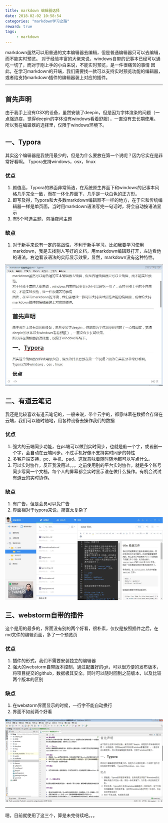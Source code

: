 ```yaml
---
title: markdown 编辑器选择
date: 2018-02-02 10:58:54
categories: "markdown学习之路"
reward: true
tags:
     - markdown
---
```

markdown虽然可以用普通的文本编辑器去编辑，但是普通编辑器只可以去编辑，而不能实时预览。
对于经验丰富的大佬来说，windows自带的记事本已经可以通吃一切了，而对于刚上手的小白来说，不能实时预览，是一件很痛苦的事情
因此，在学习markdown的开端，我们需要找一款可以支持实时预览功能的编辑器，或者给支持markdown插件的编辑器装上对应的插件。

<!-- more -->

---
## 首先声明
由于我手上没有OSX的设备，虽然安装了deepin，但是因为字体渲染的问题（一点强迫症，觉得deepin的字体没有windows看着舒服），一直没有去长期使用。
所以我在编辑器的选择里，仅限于windows环境下。

## 一、Typora
其实这个编辑器是我使用最少的，但是为什么要放在第一个说呢？因为它实在是非常好看啊。
Typora支持windows，osx，linux

### 优点
1. 颜值高，Typora的界面非常简洁，在系统原生界面下和windows的记事本风格几乎完全一致，而在一体化界面下，几乎是一块白色的正方形。
2. 即写及得，Typora和大多数markdown编辑器不一样的地方，在于它和传统编辑器一样是单页面，当时用markdown语法写完一句话时，将会自动按语法显示
3. 有5个可选主题，包括夜间主题 

### 缺点

1. 对于新手来说有一定的挑战性，不利于新手学习。比如我要学习使用markdown，我是去找别人写好的文档，用markdown编辑器打开，左边看他的语法，右边看该语法的实际显示效果，显然，markdown没有这种特性。

![](https://github.com/hujintao0309/MarkDownPhotos/raw/master/%E6%88%AA%E5%9B%BE%E7%B1%BB/typora.JPG)

##  二、有道云笔记

我还是比较喜欢有道云笔记的，一般来说，带个云字的，都意味着在数据会存储在云端，我们可以随时随地，用各种设备去操作我们的数据

### 优点

1. 强大的云端同步功能，在pc端可以做到实时同步，也就是敲一个字，或者删一个字，会自动在云端同步。不过手机好像不支持实时同步的特性
2. 多客户端支持，pc、手机、pad。这就意味着随时随地都可以写点什么。
3. 可以实时协作，反正我没用过。。。之前使用别的平台实时协作，就是多个账号同步写同一个文档，每个人的屏幕都会实时显示谁在做什么操作。有机会试试有道云的实时协作。

### 缺点

1. 有广告，但是会员可以免广告
2. 界面相对于typora来说，简直太复杂了

![](https://github.com/hujintao0309/MarkDownPhotos/raw/master/%E6%88%AA%E5%9B%BE%E7%B1%BB/youdao.JPG)

## 三、webstorm自带的插件

这个是用的最多的，界面没有别的两个好看，很朴素，仅仅是按照插件之后，在md文件的编辑页面，多了一个预览页

### 优点

1. 插件的形式，我们不需要安装独立的编辑器
2. 强大的webstorm自带版本控制，通过配置好的git，可以很方便的发布版本，将项目提交的github，数据极其安全。同时可以随时回到之前版本，以及比较两个版本的区别

### 缺点

1. 在webstorm界面显示的时候，一行字不能自动换行
2. 界面不如前两个好看

![](https://github.com/hujintao0309/MarkDownPhotos/raw/master/%E6%88%AA%E5%9B%BE%E7%B1%BB/webstrom.JPG)

---

嗯，目前就使用了这三个，算是未完待续吧。。。